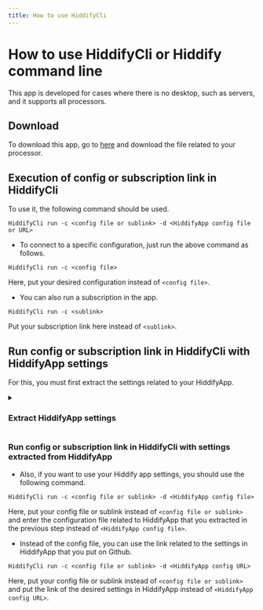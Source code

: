 ```yaml
---
title: How to use HiddifyCli
---
```


# How to use HiddifyCli or Hiddify command line
This app is developed for cases where there is no desktop, such as servers, and it supports all processors.

## Download
To download this app, go to [here](https://github.com/hiddify/hiddify-core/releases) and download the file related to your processor.

## Execution of config or subscription link in HiddifyCli

To use it, the following command should be used.
<div dir="ltr" markdown="1">
  
```
HiddifyCli run -c <config file or sublink> -d <HiddifyApp config file or URL>
```
</div>

- To connect to a specific configuration, just run the above command as follows.
<div dir="ltr" markdown="1">

```
HiddifyCli run -c <config file>
```
</div>

Here, put your desired configuration instead of `<config file>`.

- You can also run a subscription in the app.
<div dir="ltr" markdown="1">
  
```
HiddifyCli run -c <sublink>
```
</div>

Put your subscription link here instead of `<sublink>`.

## Run config or subscription link in HiddifyCli with HiddifyApp settings
For this, you must first extract the settings related to your HiddifyApp.
<details markdown="1"><summary><h3>Extract HiddifyApp settings</h3></summary>

  - To do this, open HiddifyApp and enter `Config Options` and click the three-dot menu.

<div align=center>

<img alt="config-options" src="https://github.com/hiddify/hiddify.com/assets/125398461/36986f9b-cf00-4aef-a11e-c0461a48d3a8" />

</div>


- Now click the `Export Settings to Clipboard` option to save the settings to the clipboard.
<div align=center>
  
<img alt="export configs" src="https://github.com/hiddify/hiddify.com/assets/125398461/a76e3ed9-cd3d-4746-a5f1-8c8a379856c5" />

</div>


- Now you can save these settings in a file with `json` extension.
  
- You can also put these settings in Github and use its link as `URL`.



</details>

### Run config or subscription link in HiddifyCli with settings extracted from HiddifyApp
- Also, if you want to use your Hiddify app settings, you should use the following command.
<div dir="ltr" markdown="1">
  
```
HiddifyCli run -c <config file or sublink> -d <HiddifyApp config file>
```
</div>

Here, put your config file or sublink instead of `<config file or sublink>` and enter the configuration file related to HiddifyApp that you extracted in the previous step instead of `<HiddifyApp config file>`.

- Instead of the config file, you can use the link related to the settings in HiddifyApp that you put on Github.
<div dir="ltr" markdown="1">
  
```
HiddifyCli run -c <config file or sublink> -d <HiddifyApp config URL>
```
</div>

Here, put your config file or sublink instead of `<config file or sublink>` and put the link of the desired settings in HiddifyApp instead of `<HiddifyApp config URL>`.
